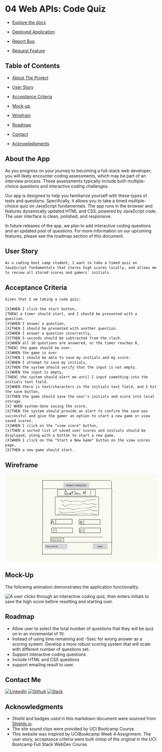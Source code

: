 # 04 Web APIs: Code Quiz


- [Explore the docs]( https://github.com/jenho-webdev/quiz-me)

- [Deployed Application](https://jenho-webdev.github.io/quiz-me/)

- [Report Bug](https://github.com/jenho-webdev/quiz-me/issues/)

- [Request Feature](https://github.com/jenho-webdev/quiz-me/issues)

<!-- TABLE OF CONTENTS -->

## Table of Contents

- [About The Project](#about-the-app)

- [User Story](#user-story)

- [Acceptance Criteria](#acceptance-criteria)

- [Mock-up](#mock-up)

- [Wirefram](#wireframe)

- [Roadmap](#roadmap)

- [Contact](#contact-me)

- [Acknowledgments](#acknowledgments)

## About the App

As you progress on your journey to becoming a full-stack web developer, you will likely encounter coding assessments, which may be part of an interview process. These assessments typically include both multiple-choice questions and interactive coding challenges.

Our app is designed to help you familiarize yourself with these types of tests and questions. Specifically, it allows you to take a timed multiple-choice quiz on JavaScript fundamentals. The app runs in the browser and features dynamically updated HTML and CSS, powered by JavaScript code. The user interface is clean, polished, and responsive.

In future releases of the app, we plan to add interactive coding questions and an updated pool of questions. For more information on our upcoming features, please see the roadmap section of this document.

## User Story


    As a coding boot camp student, I want to take a timed quiz on JavaScript fundamentals that stores high scores locally, and allows me to review all stored scores and gamers' initials.
   
## Acceptance Criteria

    Given that I am taking a code quiz:

    [X]WHEN I click the start button, 
    [THEN] a timer should start, and I should be presented with a question.
    [X]WHEN I answer a question, 
    [X]THEN I should be presented with another question.
    [X]WHEN I answer a question incorrectly, 
    [X]THEN 5 seconds should be subtracted from the clock.
    [X]WHEN all 10 questions are answered, or the timer reaches 0, 
    [THEN] the game should be over.
    [X]WHEN the game is over
    [X]THEN I should be able to save my initials and my score.
    [X]WHEN I attempt to save my initials,
    [X]THEN the system should verify that the input is not empty.
    [x]WHEN the input is empty, 
    [THEN] the system should alert me until I input something into the initials text field.
    [X]WHEN there is text/characters in the initials text field, and I hit the save button,
    [X]THEN the game should save the user's initials and score into local storage.
    [X] WHEN system done saving the score,
    [X]THEN the system should provide an alert to confirm the save was successful and give the gamer an option to start a new game or view saved scores.
    [X]WHEN I click on the "view score" button,
    [x]THEN a sorted list of saved user scores and initials should be displayed, along with a button to start a new game.
    [X]WHEN I click on the "Start a New Game" button on the view scores page, 
    [X]THEN a new game should start.

## Wireframe

![wireframe picture.](./assets/images/WireframeP1.png)

## Mock-Up

The following animation demonstrates the application functionality:

![A user clicks through an interactive coding quiz, then enters initials to save the high score before resetting and starting over.](./assets/images/demo.gif)

## Roadmap

- Allow user to select the total number of questions that they will be quiz on in an incremental of 10.
- Instead of using time remaining and -5sec for wrong answer as a scoring system. Develop a more robust scoring system that will scale with different number of questions set.
- Support interactive coding questions
- Include HTML and CSS questions
- support emailing result to user.


## Contact Me

[![LinkedIn][linkedin-shield]](https://www.linkedin.com/in/jen-h-202a1723/)
[![Github][Github-shield]](https://github.com/jenho-webdev/Personal-Portfolio)
[![Slack][slack-shield]](https://jenworkspace-as73396.slack.com/archives/C052QLTJQHG)

## Acknowledgments

- Shield and badges used in this markdown document were sourced from [Shields.io](https://shields.io/).
- The site sound clips were provided by UCI Bootcamp Course.
- This website was inspired by UCIBookcamp Week 4 Assignment. The user story, acceptance criteria were built ontop of the original in the UCI Bootcamp Full Stack WebDev Course.

<!-- MARKDOWN LINKS & IMAGES -->

[linkedin-shield]: https://img.shields.io/badge/-LinkedIn-black.svg?style=for-the-badge&logo=linkedin&colorB=555
[Github-shield]:https://img.shields.io/badge/GitHub-100000?style=for-the-badge&logo=github&logoColor=white
[slack-shield]:https://img.shields.io/badge/Slack-4A154B?style=for-the-badge&logo=slack&logoColor=white
 